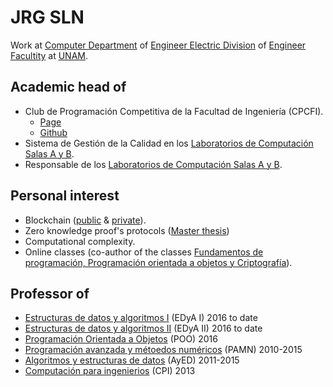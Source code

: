 # JRG SLN

Work at [Computer Department](http://computacion.fi-b.unam.mx) of [Engineer Electric Division](http://www.fi-b.unam.mx) of [Engineer Facultity](https://www.ingenieria.unam.mx) at [UNAM](https://www.unam.mx).

## Academic head of
- Club de Programación Competitiva de la Facultad de Ingeniería (CPCFI).
  * [Page](http://www.cpcfi.unam.mx)
  * [Github](https://github.com/CPCFI-org)
- Sistema de Gestión de la Calidad en los [Laboratorios de Computación Salas A y B](http://lcp02.fi-b.unam.mx).
- Responsable de los [Laboratorios de Computación Salas A y B](http://lcp02.fi-b.unam.mx).

## Personal interest
- Blockchain ([public](https://github.com/jrg-sln/auction) & [private](https://github.com/jrg-sln/hyperledger)).
- Zero knowledge proof's protocols ([Master thesis](https://github.com/jrg-sln/zkp_protocols.git))
- Computational complexity.
- Online classes (co-author of the classes [Fundamentos de programación, Programación orientada a objetos y Criptografía](https://programas.cuaed.unam.mx/die/moodle/)).

## Professor of

- [Estructuras de datos y algoritmos I](https://github.com/jrg-sln/academy/tree/main/EDyA_I) (EDyA I) 2016 to date
- [Estructuras de datos y algoritmos II](https://github.com/jrg-sln/academy/tree/main/EDyA_II) (EDyA II) 2016 to date
- [Programación Orientada a Objetos](https://github.com/jrg-sln/academy/tree/main/POO) (POO) 2016
- [Programación avanzada y métoedos numéricos](https://github.com/jrg-sln/academy/tree/main/PAyMN) (PAMN) 2010-2015
- [Algoritmos y estructuras de datos](https://github.com/jrg-sln/academy/tree/main/AyED) (AyED) 2011-2015
- [Computación para ingenierios](https://github.com/jrg-sln/academy/tree/main/CPI) (CPI) 2013

<!--You can use the [editor on GitHub](https://github.com/jrg-sln/jrg-sln.github.io/edit/main/index.md) to maintain and preview the content for your website in Markdown files.

Whenever you commit to this repository, GitHub Pages will run [Jekyll](https://jekyllrb.com/) to rebuild the pages in your site, from the content in your Markdown files.

### Markdown

Markdown is a lightweight and easy-to-use syntax for styling your writing. It includes conventions for

```markdown
Syntax highlighted code block

# Header 1
## Header 2
### Header 3

- Bulleted
- List

1. Numbered
2. List

**Bold** and _Italic_ and `Code` text

[Link](url) and ![Image](src)
```

For more details see [Basic writing and formatting syntax](https://docs.github.com/en/github/writing-on-github/getting-started-with-writing-and-formatting-on-github/basic-writing-and-formatting-syntax).

### Jekyll Themes

Your Pages site will use the layout and styles from the Jekyll theme you have selected in your [repository settings](https://github.com/jrg-sln/jrg-sln.github.io/settings/pages). The name of this theme is saved in the Jekyll `_config.yml` configuration file.

### Support or Contact

Having trouble with Pages? Check out our [documentation](https://docs.github.com/categories/github-pages-basics/) or [contact support](https://support.github.com/contact) and we’ll help you sort it out.
-->

